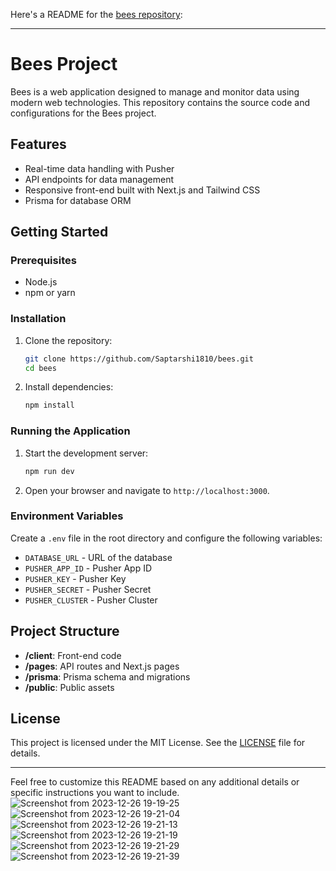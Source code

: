 Here's a README for the [bees repository](https://github.com/Saptarshi1810/bees):

---

# Bees Project

Bees is a web application designed to manage and monitor data using modern web technologies. This repository contains the source code and configurations for the Bees project.

## Features

- Real-time data handling with Pusher
- API endpoints for data management
- Responsive front-end built with Next.js and Tailwind CSS
- Prisma for database ORM

## Getting Started

### Prerequisites

- Node.js
- npm or yarn

### Installation

1. Clone the repository:
    ```bash
    git clone https://github.com/Saptarshi1810/bees.git
    cd bees
    ```

2. Install dependencies:
    ```bash
    npm install
    ```

### Running the Application

1. Start the development server:
    ```bash
    npm run dev
    ```

2. Open your browser and navigate to `http://localhost:3000`.

### Environment Variables

Create a `.env` file in the root directory and configure the following variables:

- `DATABASE_URL` - URL of the database
- `PUSHER_APP_ID` - Pusher App ID
- `PUSHER_KEY` - Pusher Key
- `PUSHER_SECRET` - Pusher Secret
- `PUSHER_CLUSTER` - Pusher Cluster

## Project Structure

- **/client**: Front-end code
- **/pages**: API routes and Next.js pages
- **/prisma**: Prisma schema and migrations
- **/public**: Public assets

## License

This project is licensed under the MIT License. See the [LICENSE](LICENSE) file for details.

---

Feel free to customize this README based on any additional details or specific instructions you want to include.
![Screenshot from 2023-12-26 19-19-25](https://github.com/Saptarshi1810/bees/assets/96665747/e16ab0fe-e046-4aee-b62c-caaf71064cde)
![Screenshot from 2023-12-26 19-21-04](https://github.com/Saptarshi1810/bees/assets/96665747/087ce5fa-c39b-48ff-82dd-6c7dcbf6b217)
![Screenshot from 2023-12-26 19-21-13](https://github.com/Saptarshi1810/bees/assets/96665747/7359c52a-c88b-46c9-887f-51ce1b408a04)
![Screenshot from 2023-12-26 19-21-19](https://github.com/Saptarshi1810/bees/assets/96665747/2510270d-6be3-4edc-821a-ff22ae1ef5b9)
![Screenshot from 2023-12-26 19-21-29](https://github.com/Saptarshi1810/bees/assets/96665747/f2d81f8e-5196-4e80-a9b9-68cfd37d3e0c)
![Screenshot from 2023-12-26 19-21-39](https://github.com/Saptarshi1810/bees/assets/96665747/50b1c208-6750-4500-817a-432456a36c07)
